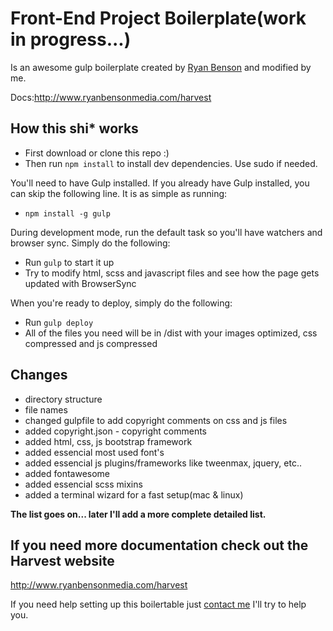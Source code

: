 # Front-End Project Boilerplate(work in progress...)
Is an awesome gulp boilerplate created by [Ryan Benson](http://www.ryanbensonmedia.com) and modified by me. 

Docs:http://www.ryanbensonmedia.com/harvest

## How this shi* works

* First download or clone this repo :)
* Then run `npm install` to install dev dependencies. Use sudo if needed.

You'll need to have Gulp installed. If you already have Gulp installed, you can skip the following line. It is as simple as running:
* `npm install -g gulp`

During development mode, run the default task so you'll have watchers and browser sync. Simply do the following:
* Run `gulp` to start it up
* Try to modify html, scss and javascript files and see how the page gets updated with BrowserSync

When you're ready to deploy, simply do the following:
* Run `gulp deploy`
* All of the files you need will be in /dist with your images optimized, css compressed and js compressed


## Changes 
* directory structure
* file names
* changed gulpfile to add copyright comments on css and js files
* added copyright.json - copyright comments
* added html, css, js bootstrap framework 
* added essencial most used font's 
* added essencial js plugins/frameworks like tweenmax, jquery, etc..
* added fontawesome
* added essencial scss mixins
* added a terminal wizard for a fast setup(mac & linux)

**The list goes on... later I'll add a more complete detailed list.**

## If you need more documentation check out the Harvest website
http://www.ryanbensonmedia.com/harvest

If you need help setting up this boilertable just [contact me](mailto:nmspf1@gmail.com) I'll try to help you.
  
